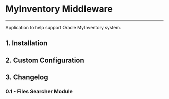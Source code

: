 # MyInventory Middleware
___
Application to help support Oracle MyInventory system.

## 1. Installation

## 2. Custom Configuration

## 3. Changelog
### 0.1 - Files Searcher Module